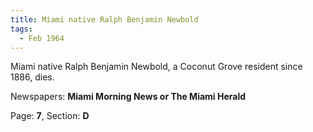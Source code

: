 ```yaml
---  
title: Miami native Ralph Benjamin Newbold  
tags:  
  - Feb 1964  
---  
```

  
Miami native Ralph Benjamin Newbold, a Coconut Grove resident since 1886, dies.  
  
Newspapers: **Miami Morning News or The Miami Herald**  
  
Page: **7**, Section: **D** 
